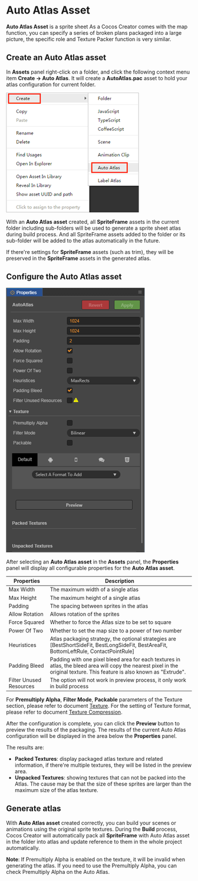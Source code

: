 # Auto Atlas Asset

**Auto Atlas Asset** is a sprite sheet As a Cocos Creator comes with the map function, you can specify a series of broken plans packaged into a large picture, the specific role and Texture Packer function is very similar.

## Create an Auto Atlas asset

In **Assets** panel right-click on a folder, and click the following context menu item **Create -> Auto Atlas**. It will create a **AutoAtlas.pac** asset to hold your atlas configuration for current folder.

![create auto atlas](auto-atlas/create-auto-atlas.png)

With an **Auto Atlas asset** created, all **SpriteFrame** assets in the current folder including sub-folders will be used to generate a sprite sheet atlas during build process.  And all SpriteFrame assets added to the folder or its sub-folder will be added to the atlas automatically in the future.

If there're settings for **SpriteFrame** assets (such as trim), they will be preserved in the **SpriteFrame** assets in the generated atlas.

## Configure the Auto Atlas asset

![](auto-atlas/auto_atlas.png)

After selecting an **Auto Atlas asset** in the **Assets** panel, the **Properties** panel will display all configurable properties for the **Auto Atlas asset**.

| Properties | Description
| -------------- | ----------- |
| Max Width  |The maximum width of a single atlas
| Max Height | The maximum height of a single atlas
| Padding | The spacing between sprites in the atlas
| Allow Rotation | Allows rotation of the sprites
| Force Squared | Whether to force the Atlas size to be set to square
| Power Of Two | Whether to set the map size to a power of two number
| Heuristices | Atlas packaging strategy, the optional strategies are [BestShortSideFit, BestLongSideFit, BestAreaFit, BottomLeftRule, ContactPointRule]
| Padding Bleed | Padding with one pixel bleed area for each textures in atlas, the bleed area will copy the nearest pixel in the original texture. This feature is also known as "Extrude".
| Filter Unused Resources | The option will not work in preview process, it only work in build process

For **Premultiply Alpha**, **Filter Mode**, **Packable** parameters of the Texture section, please refer to document [Texture](./sprite.md#texture-%E5%B1%9E%E6%80%A7). For the setting of Texture format, please refer to document [Texture Compression](./compress-texture.md).

After the configuration is complete, you can click the **Preview** button to preview the results of the packaging. The results of the current Auto Atlas configuration will be displayed in the area below the **Properties** panel.

The results are:

- **Packed Textures**: display packaged atlas texture and related information, if there're multiple textures, they will be listed in the preview area.
- **Unpacked Textures**: showing textures that can not be packed into the Atlas. The cause may be that the size of these sprites are larger than the maximum size of the atlas texture.

## Generate atlas

With **Auto Atlas asset** created correctly, you can build your scenes or animations using the original sprite textures. During the **Build** process, Cocos Creator will automatically pack all **SpriteFrame** with Auto Atlas asset in the folder into atlas and update reference to them in the whole project automatically.

**Note**: If Premultiply Alpha is enabled on the texture, it will be invalid when generating the atlas. If you need to use the Premultiply Alpha, you can check Premultiply Alpha on the Auto Atlas.
